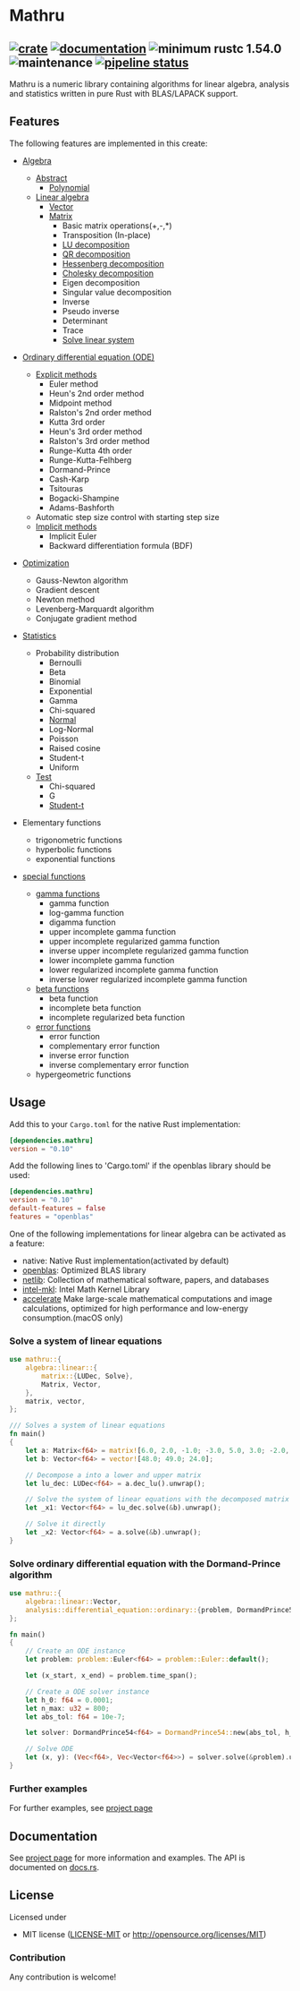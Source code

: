 # Mathru

[![crate](https://img.shields.io/crates/v/mathru.svg)](https://crates.io/crates/mathru)
[![documentation](https://docs.rs/mathru/badge.svg)](https://docs.rs/mathru)
![minimum rustc 1.54.0](https://img.shields.io/badge/rustc-1.54.0-green.svg)
![maintenance](https://img.shields.io/badge/maintenance-actively--developed-brightgreen.svg)
[![pipeline status](https://gitlab.com/matthiaseiholzer/mathru/badges/main/pipeline.svg)](https://gitlab.com/matthiaseiholzer/mathru/-/commits/main)
------------
Mathru is a numeric library containing algorithms for linear algebra, analysis and statistics written in pure Rust with BLAS/LAPACK support.

## Features
The following features are implemented in this create:
* [Algebra](https://matthiaseiholzer.gitlab.io/mathru/documentation/algebra/)
    * [Abstract](https://matthiaseiholzer.gitlab.io/mathru/documentation/algebra/abstract/)
        * [Polynomial](https://matthiaseiholzer.gitlab.io/mathru/documentation/algebra/abstract/polynomial/)
    * [Linear algebra](https://matthiaseiholzer.gitlab.io/mathru/documentation/algebra/linear/)
        * [Vector](https://matthiaseiholzer.gitlab.io/mathru/documentation/algebra/linear/vector/)
        * [Matrix](https://matthiaseiholzer.gitlab.io/mathru/documentation/algebra/linear/matrix/)
            * Basic matrix operations(+,-,*)
            * Transposition (In-place)
            * [LU decomposition](https://matthiaseiholzer.gitlab.io/mathru/documentation/algebra/linear/matrix/#lu-with-partial-pivoting)
            * [QR decomposition](https://matthiaseiholzer.gitlab.io/mathru/documentation/algebra/linear/matrix/#qr)
            * [Hessenberg decomposition](https://matthiaseiholzer.gitlab.io/mathru/documentation/algebra/linear/matrix/#hessenberg)
            * [Cholesky decomposition](https://matthiaseiholzer.gitlab.io/mathru/documentation/algebra/linear/matrix/#cholesky)
            * Eigen decomposition
            * Singular value decomposition
            * Inverse
            * Pseudo inverse
            * Determinant
            * Trace
            * [Solve linear system](https://matthiaseiholzer.gitlab.io/mathru/documentation/algebra/linear/matrix/#linear-system-resolution)

* [Ordinary differential equation (ODE)](https://matthiaseiholzer.gitlab.io/mathru/documentation/analysis/differentialeq/)
    * [Explicit methods](https://matthiaseiholzer.gitlab.io/mathru/documentation/analysis/differentialeq/ode/explicit/)
        * Euler method
        * Heun's 2nd order method
        * Midpoint method
        * Ralston's 2nd order method
        * Kutta 3rd order
        * Heun's 3rd order method
        * Ralston's 3rd order method
        * Runge-Kutta 4th order
        * Runge-Kutta-Felhberg
        * Dormand-Prince
        * Cash-Karp
        * Tsitouras
        * Bogacki-Shampine
        * Adams-Bashforth
    * Automatic step size control with starting step size
    * [Implicit methods](https://matthiaseiholzer.gitlab.io/mathru/documentation/analysis/differentialeq/ode/implicit)
        * Implicit Euler
        * Backward differentiation formula (BDF)

* [Optimization](https://matthiaseiholzer.gitlab.io/mathru/documentation/optimization)
    * Gauss-Newton algorithm
    * Gradient descent
    * Newton method
    * Levenberg-Marquardt algorithm
    * Conjugate gradient method

* [Statistics](https://matthiaseiholzer.gitlab.io/mathru/documentation/statistics)
    * Probability distribution
        * Bernoulli
        * Beta
        * Binomial
        * Exponential
        * Gamma
        * Chi-squared
        * [Normal](https://matthiaseiholzer.gitlab.io/mathru/documentation/statistics/distribution/normal/)
        * Log-Normal
        * Poisson
        * Raised cosine
        * Student-t
        * Uniform
    * [Test](https://matthiaseiholzer.gitlab.io/mathru/documentation/statistics/test/)
        * Chi-squared
        * G
        * [Student-t](https://matthiaseiholzer.gitlab.io/mathru/documentation/statistics/test/t_test/)

* Elementary functions
    * trigonometric functions
    * hyperbolic functions
    * exponential functions

* [special functions](https://matthiaseiholzer.gitlab.io/mathru/documentation/special)
    * [gamma functions](https://matthiaseiholzer.gitlab.io/mathru/documentation/special/gamma/)
        * gamma function
        * log-gamma function
        * digamma function
        * upper incomplete gamma function
        * upper incomplete regularized gamma function
        * inverse upper incomplete regularized gamma function
        * lower incomplete gamma function
        * lower regularized incomplete gamma function
        * inverse lower regularized incomplete gamma function
    * [beta functions](https://matthiaseiholzer.gitlab.io/mathru/documentation/special/beta/)
        * beta function
        * incomplete beta function
        * incomplete regularized beta function
    * [error functions](https://matthiaseiholzer.gitlab.io/mathru/documentation/special/error/)
        * error function
        * complementary error function
        * inverse error function
        * inverse complementary error function
    * hypergeometric functions

## Usage

Add this to your `Cargo.toml` for the native Rust implementation:

```toml
[dependencies.mathru]
version = "0.10"
```
Add the following lines to 'Cargo.toml' if the openblas library should be used:

```toml
[dependencies.mathru]
version = "0.10"
default-features = false
features = "openblas"
```

One of the following implementations for linear algebra can be activated as a feature:
- native: Native Rust implementation(activated by default)
- [openblas](https://www.openblas.net): Optimized BLAS library
- [netlib](https://www.netlib.org): Collection of mathematical software, papers, and databases
- [intel-mkl](https://software.intel.com/content/www/us/en/develop/tools/math-kernel-library.html): Intel Math Kernel Library
- [accelerate](https://developer.apple.com/documentation/accelerate) Make large-scale mathematical computations and image calculations, optimized for high performance and low-energy consumption.(macOS only)


### Solve a system of linear equations

```rust
use mathru::{
    algebra::linear::{
        matrix::{LUDec, Solve},
        Matrix, Vector,
    },
    matrix, vector,
};

/// Solves a system of linear equations
fn main()
{
    let a: Matrix<f64> = matrix![6.0, 2.0, -1.0; -3.0, 5.0, 3.0; -2.0, 1.0, 3.0];
    let b: Vector<f64> = vector![48.0; 49.0; 24.0];

    // Decompose a into a lower and upper matrix
    let lu_dec: LUDec<f64> = a.dec_lu().unwrap();

    // Solve the system of linear equations with the decomposed matrix
    let _x1: Vector<f64> = lu_dec.solve(&b).unwrap();

    // Solve it directly
    let _x2: Vector<f64> = a.solve(&b).unwrap();
}
```

### Solve ordinary differential equation with the Dormand-Prince algorithm

```rust
use mathru::{
    algebra::linear::Vector,
    analysis::differential_equation::ordinary::{problem, DormandPrince54, ExplicitODE},
};

fn main()
{
    // Create an ODE instance
    let problem: problem::Euler<f64> = problem::Euler::default();

    let (x_start, x_end) = problem.time_span();

    // Create a ODE solver instance
    let h_0: f64 = 0.0001;
    let n_max: u32 = 800;
    let abs_tol: f64 = 10e-7;

    let solver: DormandPrince54<f64> = DormandPrince54::new(abs_tol, h_0, n_max);

    // Solve ODE
    let (x, y): (Vec<f64>, Vec<Vector<f64>>) = solver.solve(&problem).unwrap();
}
```

### Further examples

For further examples, see [project page](https://matthiaseiholzer.gitlab.io/mathru)

## Documentation

See [project page](https://matthiaseiholzer.gitlab.io/mathru) for more information and examples.
The API is documented on [docs.rs](https://docs.rs/mathru).

## License

Licensed under

 * MIT license ([LICENSE-MIT](LICENSE-MIT) or http://opensource.org/licenses/MIT)

### Contribution

Any contribution is welcome!